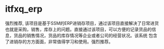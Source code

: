 # itfxq_erp
强烈推荐, 该项目是基于SSM的ERP进销存项目，通过该项目直接解决了日常进货也就是采购，销售，库存上的问题。直接通过该项目，可以方便的记录货品的信息，货品的销售情况，货品的库存情况等企业或者公司的经营状况。该系统 包含了进销存的方方面面，非常值得学习和使用。强烈推荐。
